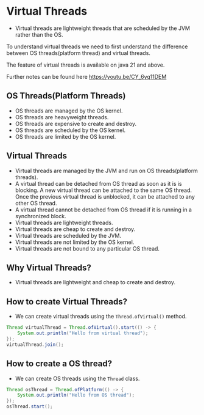 # Virtual Threads
- Virtual threads are lightweight threads that are scheduled by the JVM rather than the OS.

To understand virtual threads we need to first understand the difference between OS threads(platform thread) and virtual threads.

The feature of virtual threads is available on java 21 and above.

Further notes can be found here https://youtu.be/CY_6yq11DEM

## OS Threads(Platform Threads)
- OS threads are managed by the OS kernel.
- OS threads are heavyweight threads.
- OS threads are expensive to create and destroy.
- OS threads are scheduled by the OS kernel.
- OS threads are limited by the OS kernel.

## Virtual Threads
- Virtual threads are managed by the JVM and run on OS threads(platform threads).
- A virtual thread can be detached from OS thread as soon as it is is blocking. 
     A new virtual thread can be attached to the same OS thread. 
     Once the previous virtual thread is unblocked, it can be attached to any other OS thread.
- A virtual thread cannot be detached from OS thread if it is running in a synchronized block.
- Virtual threads are lightweight threads.
- Virtual threads are cheap to create and destroy.
- Virtual threads are scheduled by the JVM.
- Virtual threads are not limited by the OS kernel.
- Virtual threads are not bound to any particular OS thread.

## Why Virtual Threads?
- Virtual threads are lightweight and cheap to create and destroy.

## How to create Virtual Threads?
- We can create virtual threads using the `Thread.ofVirtual()` method.

```java
Thread virtualThread = Thread.ofVirtual().start(() -> {
    System.out.println("Hello from virtual thread");
});
virtualThread.join();
```

## How to create a OS thread?
- We can create OS threads using the `Thread` class.

```java
Thread osThread = Thread.ofPlatform(() -> {
    System.out.println("Hello from OS thread");
});
osThread.start();
```